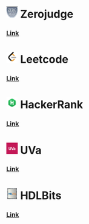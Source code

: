 # <img height="30px" width="30px" src="https://github.com/Offliners/OJ/blob/main/zerojudge.png" /> Zerojudge
### [Link](https://github.com/Offliners/ZeroJugde-writeup)

# <img height="30px" width="30px" src="https://github.com/Offliners/OJ/blob/main/Leetcode.png" /> Leetcode
### [Link](https://github.com/Offliners/Leetcode-write-up)

# <img height="30px" width="30px" src="https://github.com/Offliners/OJ/blob/main/HackerRank.png" /> HackerRank
### [Link](https://github.com/Offliners/HackerRank-writeup)

# <img height="30px" width="30px" src="https://github.com/Offliners/OJ/blob/main/UVa.png" /> UVa
### [Link](https://github.com/Offliners/UVa-writeup)

# <img height="30px" width="30px" src="https://github.com/Offliners/OJ/blob/main/HDLBits.jpg" /> HDLBits
### [Link](https://github.com/Offliners/HDLBits-writeup)
